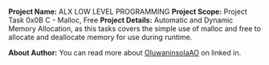 __Project Name:__ ALX LOW LEVEL PROGRAMMING
__Project Scope:__ Project Task 0x0B C - Malloc, Free
__Project Details:__ Automatic and Dynamic Memory Allocation, as this tasks covers the simple use of malloc and free to allocate and deallocate memory for use during runtime.

__About Author:__ You can read more about [OluwaninsolaAO](https://www.linkedin.com/in/oluwaninsolaao) on linked in.
